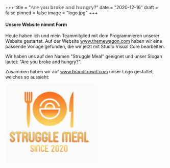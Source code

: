+++
title = "𝔸𝕣𝕖 𝕪𝕠𝕦 𝕓𝕣𝕠𝕜𝕖 𝕒𝕟𝕕 𝕙𝕦𝕟𝕘𝕣𝕪?"
date = "2020-12-16"
draft = false
pinned = false
image = "logo.jpg"
+++
#### Unsere Website nimmt Form

Heute haben ich und mein Teammitglied mit dem Programmieren unserer Website gestartet. Auf der Website www.themewagon.com haben wir eine passende Vorlage gefunden, die wir jetzt mit Studio Visual Core bearbeiten.

Wir haben uns auf den Namen "Struggle Meal" geeignet und unser Slogan lautet: "Are you broke and hungry?". 

Zusammen haben wir auf www.brandcrowd.com unser Logo gestaltet, welches so aussieht:

![](logo.jpg)